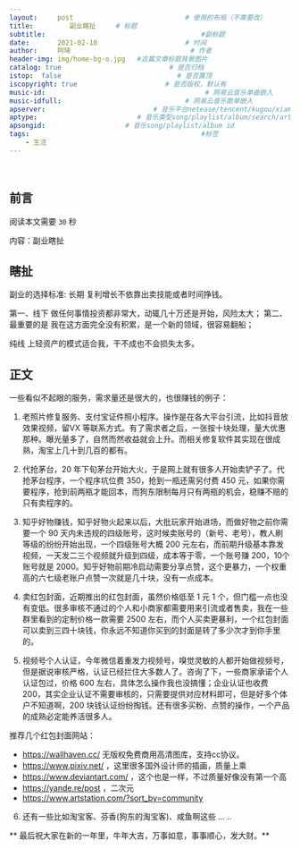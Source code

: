```yaml
---
layout:     post             				# 使用的布局（不需要改）
title:         副业瞎扯     # 标题 
subtitle:    					  				#副标题
date:       2021-02-10  					# 时间
author:     阿琦                  			# 作者
header-img: img/home-bg-o.jpg 	#这篇文章标题背景图片
catalog: true                        	# 是否归档
istop:  false                             # 是否置顶
iscopyright: true                      # 是否版权，默认有
music-id:                                        # 网易云音乐单曲嵌入
music-idfull:                               # 网易云音乐歌单嵌入
apserver:                           # 音乐平台netease/tencent/kugou/xiami/baidu
aptype:     	           		# 音乐类型song/playlist/album/search/artist
apsongid:                    # 音乐song/playlist/album id
tags:                              	           	#标签
    - 生活
---
```


&nbsp;
&nbsp;

## 前言
阅读本文需要 `30` 秒

内容：副业瞎扯

## 瞎扯

副业的选择标准:  长期 复利增长不依靠出卖技能或者时间挣钱。

第一、线下 做任何事情投资都非常大，动辄几十万还是开始，风险太大；
第二、最重要的是 我在这方面完全没有积累，是一个新的领域，很容易翻船；

纯线 上轻资产的模式适合我，干不成也不会损失太多。

## 正文

一些看似不起眼的服务，需求量还是很大的，也很赚钱的例子：

1. 老照片修复服务、支付宝证件照小程序。操作是在各大平台引流，比如抖音放效果视频，留VX 等联系方式。有了需求者之后，一张按十块处理，量大优惠那种。曝光量多了，自然而然收益就会上升。而相关修复软件其实现在很成熟，淘宝上几十到几百的都有。

2. 代抢茅台，20 年下旬茅台开始大火，于是网上就有很多人开始卖铲子了。代抢茅台程序，一个程序坑位费 350，抢到一瓶还需另付费 450 元，如果你需要程序，抢到前两瓶才能回本，而狗东限制每月只有两瓶的机会，稳赚不赔的只有卖程序的。

3. 知乎好物赚钱，知乎好物火起来以后，大批玩家开始进场，而做好物之前你需要一个 90 天内未违规的四级账号，这时候卖账号的（新号、老号），教人刷等级的纷纷开始出现，一个四级账号大概 200 元左右，而前期升级基本靠发视频，一天发二三个视频就升级到四级，成本等于零，一个账号赚 200，10个账号就是 2000。知乎好物前期冷启动需要分享点赞，这个更暴力，一个权重高的六七级老账户点赞一次就是几十块，没有一点成本。

4. 卖红包封面，近期推出的红包封面，虽然价格低至 1 元 1 个，但门槛一点也没有变低。很多审核不通过的个人和小商家都需要用来引流或者售卖，我在一些群里看到的定制价格一款需要 2500 左右，而个人买卖更暴利，一个红包封面可以卖到三四十块钱，你永远不知道你买到的封面是转了多少次才到你手里的。

5. 视频号个人认证，今年微信着重发力视频号，嗅觉灵敏的人都开始做视频号，但是据说审核严格，认证已经拦住大多数人了。咨询了下，一些商家承诺个人认证包过，价格 600 左右，具体怎么操作我也没搞懂；企业认证也收费 200，其实企业认证不需要审核的，只需要提供对应材料即可，但是好多个体户不知道啊，200 块钱认证纷纷掏钱。还有很多买粉、点赞的操作，一个产品的成熟必定能养活很多人。


推荐几个红包封面网站：

- https://wallhaven.cc/  无版权免费商用高清图库，支持cc协议。
- https://www.pixiv.net/ ，这里很多国外设计师的插画，质量上乘
- https://www.deviantart.com/ ，这个也是一样，不过质量好像没有第一个高
- https://yande.re/post ，二次元
- https://www.artstation.com/?sort_by=community


6. 还有一些比如淘宝客、芬香(狗东的淘宝客)、咸鱼啊这些 ... ..


** 最后祝大家在新的一年里，牛年大吉，万事如意，事事顺心，发大财。**












